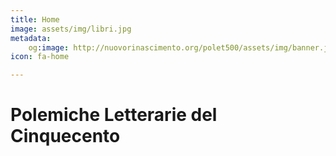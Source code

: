 ```yaml
---
title: Home
image: assets/img/libri.jpg
metadata:
	og:image: http://nuovorinascimento.org/polet500/assets/img/banner.jpg
icon: fa-home

---
```


# Polemiche Letterarie del Cinquecento
